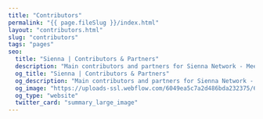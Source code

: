```yaml
---
title: "Contributors"
permalink: "{{ page.fileSlug }}/index.html"
layout: "contributors.html"
slug: "contributors"
tags: "pages"
seo:
  title: "Sienna | Contributors & Partners"
  description: "Main contributors and partners for Sienna Network - Meet the team"
  og_title: "Sienna | Contributors & Partners"
  og_description: "Main contributors and partners for Sienna Network - Meet the team"
  og_image: "https://uploads-ssl.webflow.com/6049ea5c7a2d486bda232375/60a77be1dbf7c429d5001b6e_Open%20Graph%20Image%20Frontpage%202.0.jpg"
  og_type: "website"
  twitter_card: "summary_large_image"
---
```



